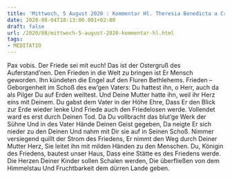 ```yaml
---
title: 'Mittwoch, 5 August 2020 : Kommentar Hl. Theresia Benedicta a Cruce [Edith Stein]'
date: 2020-08-04T18:13:00.001+02:00
draft: false
url: /2020/08/mittwoch-5-august-2020-kommentar-hl.html
tags: 
- MEDITATIO
---
```


Pax vobis. Der Friede sei mit euch! Das ist der Ostergruß des Auferstand’nen. Den Frieden in die Welt zu bringen ist Er Mensch geworden. Ihn kündeten die Engel auf den Fluren Bethlehems. Frieden – Geborgenheit im Schoß des ew’gen Vaters: Du hattest ihn, o Herr, auch da als Pilger Du auf Erden weiltest. Und Deine Mutter hatte ihn, weil ihr Herz eins mit Deinem. Du gabst dem Vater in der Höhe Ehre, Dass Er den Blick zur Erde wieder lenke Und Friede auch den Friedelosen werde. Vollendet ward es erst durch Deinen Tod. Da Du vollbracht das blut’ge Werk der Sühne Und in des Vater Hände Deinen Geist gegeben, Da neigte Er sich nieder zu den Deinen Und nahm mit Dir sie auf in Seinen Schoß. Nimmer versiegend quillt der Strom des Friedens, Er nimmt den Weg durch Deiner Mutter Herz, Sie leitet ihn mit milden Händen zu den Menschen. Du, Königin des Friedens, bautest unser Haus, Dass eine Stätte es des Friedens werde. Die Herzen Deiner Kinder sollen Schalen werden, Die überfließen von dem Himmelstau Und Fruchtbarkeit dem dürren Lande geben.